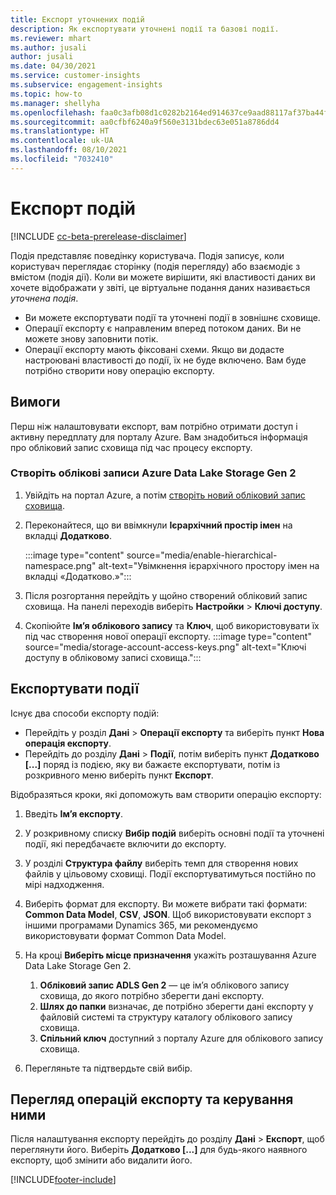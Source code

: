 ```yaml
---
title: Експорт уточнених подій
description: Як експортувати уточнені події та базові події.
ms.reviewer: mhart
ms.author: jusali
author: jusali
ms.date: 04/30/2021
ms.service: customer-insights
ms.subservice: engagement-insights
ms.topic: how-to
ms.manager: shellyha
ms.openlocfilehash: faa0c3afb08d1c0282b2164ed914637ce9aad88117af37ba44fdb81e7610e574
ms.sourcegitcommit: aa0cfbf6240a9f560e3131bdec63e051a8786dd4
ms.translationtype: HT
ms.contentlocale: uk-UA
ms.lasthandoff: 08/10/2021
ms.locfileid: "7032410"
---
```

# <a name="export-events"></a>Експорт подій

[!INCLUDE [cc-beta-prerelease-disclaimer](includes/cc-beta-prerelease-disclaimer.md)]

Подія представляє поведінку користувача. Подія записує, коли користувач переглядає сторінку (подія перегляду) або взаємодіє з вмістом (подія дії). Коли ви можете вирішити, які властивості даних ви хочете відображати у звіті, це віртуальне подання даних називається *уточнена подія*. 

- Ви можете експортувати події та уточнені події в зовнішнє сховище. 
- Операції експорту є направленим вперед потоком даних. Ви не можете знову заповнити потік. 
- Операції експорту мають фіксовані схеми. Якщо ви додасте настроювані властивості до події, їх не буде включено. Вам буде потрібно створити нову операцію експорту.

## <a name="prerequisites"></a>Вимоги

Перш ніж налаштовувати експорт, вам потрібно отримати доступ і активну передплату для порталу Azure. Вам знадобиться інформація про обліковий запис сховища під час процесу експорту. 

### <a name="create-an-azure-data-lake-storage-gen-2-accounts"></a>Створіть облікові записи Azure Data Lake Storage Gen 2

1. Увійдіть на портал Azure, а потім [створіть новий обліковий запис сховища](/azure/storage/common/storage-account-create). 

1. Переконайтеся, що ви ввімкнули **Ієрархічний простір імен** на вкладці **Додатково**. 

   :::image type="content" source="media/enable-hierarchical-namespace.png" alt-text="Увімкнення ієрархічного простору імен на вкладці «Додатково.»":::

1. Після розгортання перейдіть у щойно створений обліковий запис сховища. На панелі переходів виберіть **Настройки** > **Ключі доступу**. 

1. Скопіюйте **Ім’я облікового запису** та **Ключ**, щоб використовувати їх під час створення нової операції експорту.
   :::image type="content" source="media/storage-account-access-keys.png" alt-text="Ключі доступу в обліковому записі сховища.":::

## <a name="export-events"></a>Експортувати події

Існує два способи експорту подій: 
- Перейдіть у розділ **Дані** > **Операції експорту** та виберіть пункт **Нова операція експорту**.
- Перейдіть до розділу **Дані** > **Події**, потім виберіть пункт **Додатково [...]** поряд із подією, яку ви бажаєте експортувати, потім із розкривного меню виберіть пункт **Експорт**. 

Відобразяться кроки, які допоможуть вам створити операцію експорту:

1. Введіть **Ім’я експорту**.

1. У розкривному списку **Вибір подій** виберіть основні події та уточнені події, які передбачаєте включити до експорту. 

1. У розділі **Структура файлу** виберіть темп для створення нових файлів у цільовому сховищі. Події експортуватимуться постійно по мірі надходження.

1. Виберіть формат для експорту. Ви можете вибрати такі формати: **Common Data Model**, **CSV**, **JSON**. Щоб використовувати експорт з іншими програмами Dynamics 365, ми рекомендуємо використовувати формат Common Data Model.

1. На кроці **Виберіть місце призначення** укажіть розташування Azure Data Lake Storage Gen 2.
    1. **Обліковий запис ADLS Gen 2** — це ім’я облікового запису сховища, до якого потрібно зберегти дані експорту. 
    1. **Шлях до папки** визначає, де потрібно зберегти дані експорту у файловій системі та структуру каталогу облікового запису сховища.
    1. **Спільний ключ** доступний з порталу Azure для облікового запису сховища.

1. Перегляньте та підтвердьте свій вибір.

## <a name="view-and-manage-exports"></a>Перегляд операцій експорту та керування ними

Після налаштування експорту перейдіть до розділу **Дані** > **Експорт**, щоб переглянути його. Виберіть **Додатково [...]** для будь-якого наявного експорту, щоб змінити або видалити його.


[!INCLUDE[footer-include](../includes/footer-banner.md)]